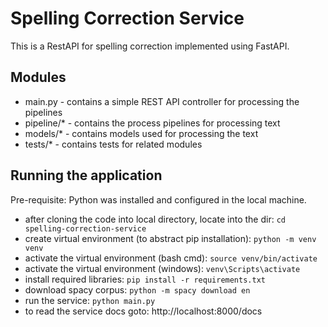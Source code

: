 # Spelling Correction Service
This is a RestAPI for spelling correction implemented using FastAPI.

## Modules
- main.py - contains a simple REST API controller for processing the pipelines
- pipeline/* - contains the process pipelines for processing text
- models/* - contains models used for processing the text
- tests/* - contains tests for related modules

## Running the application
Pre-requisite: Python was installed and configured in the local machine.
- after cloning the code into local directory, locate into the dir: `cd spelling-correction-service`
- create virtual environment (to abstract pip installation): `python -m venv venv`
- activate the virtual environment (bash cmd): `source venv/bin/activate`
- activate the virtual environment (windows): `venv\Scripts\activate`
- install required libraries: `pip install -r requirements.txt`
- download spacy corpus: `python -m spacy download en`
- run the service: `python main.py`
- to read the service docs goto: http://localhost:8000/docs
